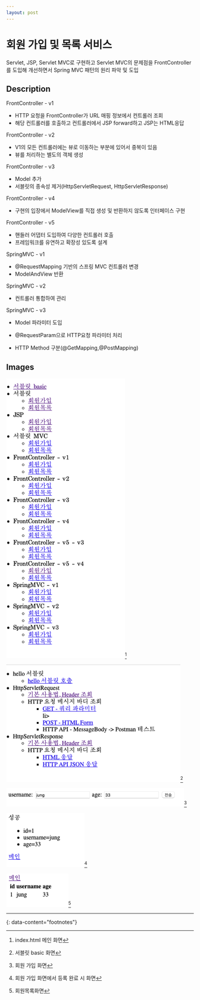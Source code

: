 ```yaml
---
layout: post
---
```


# 회원 가입 및 목록 서비스
Servlet, JSP, Servlet MVC로 구현하고 Servlet MVC의 문제점을 FrontController를 도입해 개선하면서 Spring MVC 패턴의 원리 파악 및 도입

## Description

FrontController - v1 

- HTTP 요청을 FrontController가 URL 매핑 정보에서 컨트롤러 조회
- 해당 컨트롤러를 호출하고 컨트롤러에서 JSP forward하고 JSP는 HTML응답

FrontController - v2

- V1의 모든 컨트롤러에는 뷰로 이동하는 부분에 있어서 중복이 있음
-  뷰를 처리하는 별도의 객체 생성 

FrontController - v3

- Model 추가
- 서블릿의 종속성 제거(HttpServletRequest, HttpServletResponse)

FrontController - v4 

- 구현의 입장에서 ModelView를 직접 생성 및 반환하지 않도록 인터페이스 구현

FrontController - v5 

- 핸들러 어댑터 도입하여 다양한 컨트롤러 호출
- 프레임워크를 유연하고 확장성 있도록 설계

SpringMVC - v1

- @RequestMapping 기반의 스프링 MVC 컨트롤러 변경
- ModelAndView 반환

SpringMVC - v2

- 컨트롤러 통합하여 관리

SpringMVC - v3

- Model 파라미터 도입

- @RequestParam으로 HTTP요청 파라미터 처리

- HTTP Method 구분(@GetMapping,@PostMapping)

  

## Images

![servlet_main](./images/servlet_main.png)[^1]

![servlet_basic](./images/servlet_basic.png)[^2]

![user_add](./images/user_add.png)[^3]

![user_add_result](./images/user_add_result.png)[^4]

![user_list](./images/user_list.png)[^5]

---
{: data-content="footnotes"}

[^1]: index.html 메인 화면
[^2]: 서블릿 basic 화면
[^3]: 회원 가입 화면
[^4]: 회원 가입 화면에서 등록 완료 시 화면
[^5]: 회원목록화면
